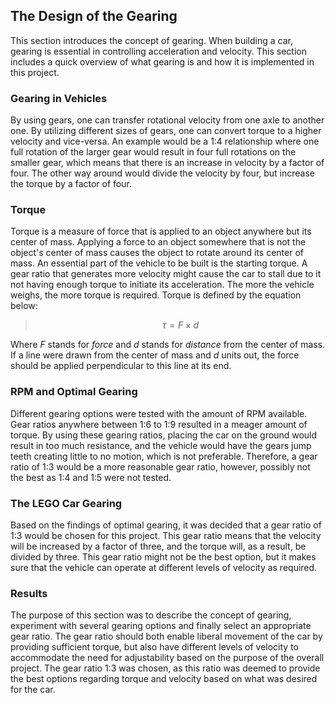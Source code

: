 ## The Design of the Gearing
This section introduces the concept of gearing. When building a car, gearing is essential in controlling acceleration and velocity. This section includes a quick overview of what gearing is and how it is implemented in this project.

### Gearing in Vehicles
By using gears, one can transfer rotational velocity from one axle to another one. By utilizing different sizes of gears, one can convert torque to a higher velocity and vice-versa. An example would be a 1:4 relationship where one full rotation of the larger gear would result in four full rotations on the smaller gear, which means that there is an increase in velocity by a factor of four. The other way around would divide the velocity by four, but increase the torque by a factor of four.

### Torque
Torque is a measure of force that is applied to an object anywhere but its center of mass. Applying a force to an object somewhere that is not the object's center of mass causes the object to rotate around its center of mass. An essential part of the vehicle to be built is the starting torque. A gear ratio that generates more velocity might cause the car to stall due to it not having enough torque to initiate its acceleration. The more the vehicle weighs, the more torque is required. Torque is defined by the equation below:

> $$\tau = F \times d$$

Where $F$ stands for *force* and $d$ stands for *distance* from the center of mass. If a line were drawn from the center of mass and $d$ units out, the force should be applied perpendicular to this line at its end.

### RPM and Optimal Gearing
Different gearing options were tested with the amount of RPM available. Gear ratios anywhere between 1:6 to 1:9 resulted in a meager amount of torque. By using these gearing ratios, placing the car on the ground would result in too much resistance, and the vehicle would have the gears jump teeth creating little to no motion, which is not preferable. Therefore, a gear ratio of 1:3 would be a more reasonable gear ratio, however, possibly not the best as 1:4 and 1:5 were not tested.

### The LEGO Car Gearing
Based on the findings of optimal gearing, it was decided that a gear ratio of 1:3 would be chosen for this project. This gear ratio means that the velocity will be increased by a factor of three, and the torque will, as a result, be divided by three. This gear ratio might not be the best option, but it makes sure that the vehicle can operate at different levels of velocity as required.

### Results
The purpose of this section was to describe the concept of gearing, experiment with several gearing options and finally select an appropriate gear ratio. The gear ratio should both enable liberal movement of the car by providing sufficient torque, but also have different levels of velocity to accommodate the need for adjustability based on the purpose of the overall project. The gear ratio 1:3 was chosen, as this ratio was deemed to provide the best options regarding torque and velocity based on what was desired for the car.
